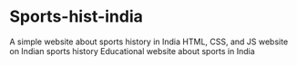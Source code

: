 # Sports-hist-india
A simple website about sports history in India  HTML, CSS, and JS website on Indian sports history  Educational website about sports in India
